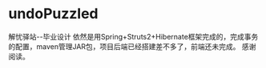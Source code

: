 # undoPuzzled
解忧驿站--毕业设计
依然是用Spring+Struts2+Hibernate框架完成的，完成事务的配置，maven管理JAR包，项目后端已经搭建差不多了，前端还未完成。
感谢阅读。
